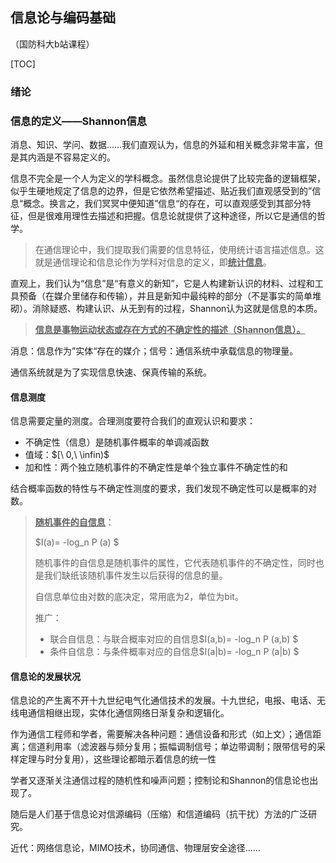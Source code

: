## 信息论与编码基础

（国防科大b站课程）

[TOC]

### 绪论

### 信息的定义——Shannon信息

消息、知识、学问、数据……我们直观认为，信息的外延和相关概念非常丰富，但是其内涵是不容易定义的。

信息不完全是一个人为定义的学科概念。虽然信息论提供了比较完备的逻辑框架，似乎生硬地规定了信息的边界，但是它依然希望描述、贴近我们直观感受到的”信息“概念。换言之，我们冥冥中便知道”信息“的存在，可以直观感受到其部分特征，但是很难用理性去描述和把握。信息论就提供了这种途径，所以它是通信的哲学。

>  在通信理论中，我们提取我们需要的信息特征，使用统计语言描述信息。这就是通信理论和信息论作为学科对信息的定义，即<u>**统计信息**</u>。

直观上，我们认为“信息”是“有意义的新知”，它是人构建新认识的材料、过程和工具预备（在媒介里储存和传输），并且是新知中最纯粹的部分（不是事实的简单堆砌）。消除疑惑、构建认识、从无到有的过程，Shannon认为这就是信息的本质。

>  **<u>信息是事物运动状态或存在方式的不确定性的描述（Shannon信息）。</u>**

消息：信息作为”实体“存在的媒介；信号：通信系统中承载信息的物理量。

通信系统就是为了实现信息快速、保真传输的系统。

#### 信息测度

信息需要定量的测度。合理测度要符合我们的直观认识和要求：

- 不确定性（信息）是随机事件概率的单调减函数
- 值域：$[\ 0,\ \infin)$
- 加和性：两个独立随机事件的不确定性是单个独立事件不确定性的和

结合概率函数的特性与不确定性测度的要求，我们发现不确定性可以是概率的对数。

>  **<u>随机事件的自信息</u>**：
>
> $I(a)= -log_n P (a) $
>
> 随机事件的自信息是随机事件的属性，它代表随机事件的不确定性，同时也是我们缺纸该随机事件发生以后获得的信息的量。
>
> 自信息单位由对数的底决定，常用底为2，单位为bit。
>
> 推广：
>
> - 联合自信息：与联合概率对应的自信息$I(a,b)= -log_n P (a,b) $
> - 条件自信息：与条件概率对应的自信息$I(a|b)= -log_n P (a|b) $

#### 信息论的发展状况

信息论的产生离不开十九世纪电气化通信技术的发展。十九世纪，电报、电话、无线电通信相继出现，实体化通信网络日渐复杂和逻辑化。

作为通信工程师和学者，需要解决各种问题：通信设备和形式（如上文）；通信距离；信道利用率（滤波器与频分复用；振幅调制信号；单边带调制；限带信号的采样定理与时分复用），这些理论都暗示着信息的统一性

学者又逐渐关注通信过程的随机性和噪声问题；控制论和Shannon的信息论也出现了。

随后是人们基于信息论对信源编码（压缩）和信道编码（抗干扰）方法的广泛研究。

近代：网络信息论，MIMO技术，协同通信、物理层安全途径……